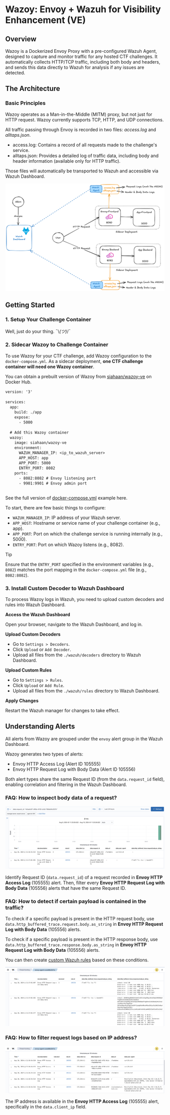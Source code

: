 # Wazoy: Envoy + Wazuh for Visibility Enhancement (VE)

## Overview
Wazoy is a Dockerized Envoy Proxy with a pre-configured Wazuh Agent, designed to capture and monitor traffic for any hosted CTF challenges. It automatically collects HTTP/TCP traffic, including both body and headers, and sends this data directly to Wazuh for analysis if any issues are detected.

## The Architecture 

### Basic Principles

Wazoy operates as a Man-in-the-Middle (MITM) proxy, but not just for HTTP request. Wazoy currently supports TCP, HTTP, and UDP connections.

<!-- For example, your CTF challenge runs on port `:5000`, and you configure Wazoy to listen on port `:8000`. Envoy will intercept and log all traffic, then redirect them to the `:5000` service. You can choose any port for Wazoy to listen on, not just `:8000`. -->

All traffic passing through Envoy is recorded in two files: *access.log* and *alltaps.json*. 
- access.log: Contains a record of all requests made to the challenge's service.
- alltaps.json: Provides a detailed log of traffic data, including body and header information (available only for HTTP traffic).

Those files will automatically be transported to Wazuh and accessible via Wazuh Dashboard.

![alt text](./graphics/architecture.png)

## Getting Started
### 1. Setup Your Challenge Container
Well, just do your thing. ¯\\_(ツ)_/¯

### 2. Sidecar Wazoy to Challenge Container

To use Wazoy for your CTF challenge, add Wazoy configuration to the `docker-compose.yml`. As a sidecar deployment, **one CTF challenge container will need one Wazoy container**.

You can obtain a prebuilt version of Wazoy from [siahaan/wazoy-ve](https://hub.docker.com/repository/docker/siahaan/wazoy-ve) on Docker Hub.

```
version: '3'

services:
  app:
    build: ./app
    expose:
      - 5000
  
  # Add this Wazoy container
  wazoy:
    image: siahaan/wazoy-ve
    environment:
      WAZUH_MANAGER_IP: <ip_to_wazuh_server>
      APP_HOST: app
      APP_PORT: 5000
      ENTRY_PORT: 8082 
    ports:
      - 8082:8082 # Envoy listening port
      - 9901:9901 # Envoy admin port
    
```
See the full version of [docker-compose.yml](./dist/docker-compose.yml) example here.

To start, there are few basic things to configure:
- `WAZUH_MANAGER_IP`: IP address of your Wazuh server.
- `APP_HOST`: Hostname or service name of your challenge container (e.g., app).
- `APP_PORT`: Port on which the challenge service is running internally (e.g., 5000).
- `ENTRY_PORT`:  Port on which Wazoy listens (e.g., 8082).

> [!TIP]
> Ensure that the `ENTRY_PORT` specified in the environment variables (e.g., `8082`) matches the port mapping in the `docker-compose.yml` file (e.g., `8082:8082`).

### 3. Install Custom Decoder to Wazuh Dashboard

To process Wazoy logs in Wazuh, you need to upload custom decoders and rules into Wazuh Dashboard.

**Access the Wazuh Dashboard**

Open your browser, navigate to the Wazuh Dashboard, and log in.

**Upload Custom Decoders**

- Go to `Settings > Decoders`.
- Click `Upload` or `Add Decoder`.
- Upload all files from the `./wazuh/decoders` directory to Wazuh Dashboard.

**Upload Custom Rules**

- Go to `Settings > Rules`.
- Click `Upload` or `Add Rule`.
- Upload all files from the `./wazuh/rules` directory to Wazuh Dashboard.

**Apply Changes**

Restart the Wazuh manager for changes to take effect.

## Understanding Alerts

All alerts from Wazoy are grouped under the `envoy` alert group in the Wazuh Dashboard.

Wazoy generates two types of alerts:

- Envoy HTTP Access Log (Alert ID 105555)
- Envoy HTTP Request Log with Body Data (Alert ID 105556)

Both alert types share the same Request ID (from the `data.request_id` field), enabling correlation and filtering in the Wazuh Dashboard.

### FAQ: How to inspect body data of a request?

<!-- ![alt text](./graphics/filter-by-requestid.png) -->
![alt text](./graphics/105555-105556-log-correlation.png)

Identify Request ID (`data.request_id`) of a request recorded in **Envoy HTTP Access Log** (105555) alert. Then, filter every **Envoy HTTP Request Log with Body Data** (105556) alerts that have the same Request ID.

### FAQ: How to detect if certain payload is contained in the traffic?
To check if a specific payload is present in the HTTP request body, use `data.http_buffered_trace.request.body.as_string` in **Envoy HTTP Request Log with Body Data** (105556) alerts.

To check if a specific payload is present in the HTTP response body, use `data.http_buffered_trace.response.body.as_string` in **Envoy HTTP Request Log with Body Data** (105556) alerts.

You can then create [custom Wazuh rules](https://documentation.wazuh.com/current/user-manual/ruleset/rules/custom.html) based on these conditions. 

![alt text](./graphics/http-body-data-log.png)

### FAQ: How to filter request logs based on IP address?

<!-- ![alt text](./graphics/filter-by-ipaddress.png) -->

![alt text](./graphics/http-access-log.png)

The IP address is available in the **Envoy HTTP Access Log** (105555) alert, specifically in the `data.client_ip` field.

